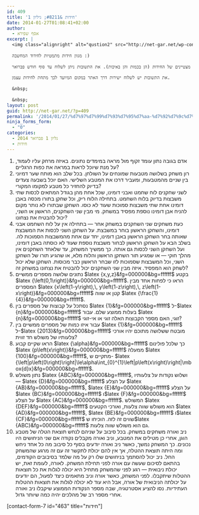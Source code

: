 ```yaml
---
id: 409
title: 'חידות &#8211; גיליון 1'
date: 2014-01-27T01:08:41+02:00
author:
  - אסף שפירא
excerpt: |
  <img class="alignright" alt="qustion2" src="http://net-gar.net/wp-content/uploads/2014/01/qustion2.png" width="100" height="90" />
  
  מגוון חידות מתמטיות לחידוד המחשבה :)
  
  שלושה פרסי ספרים ינתנו לשלושה פותרים מצטיינים של החידות (הן בכמות והן באיכות). את התשובות ניתן לשלוח עד סוף חודש פברואר.
  
  את התשובות יש לשלוח ישירות דרך האתר במקום המיועד לכך מתחת לחידות עצמן.
  
  &nbsp;
  
  &nbsp;
layout: post
guid: http://net-gar.net/?p=409
permalink: '/2014/01/27/%d7%97%d7%99%d7%93%d7%95%d7%aa-%d7%92%d7%9c%d7%99%d7%95%d7%9f-%d7%90/'
ninja_forms_form:
  - "0"
categories:
  - גליון 1 פברואר 2014
  - חידות
---
```

  1. אדם בגובה נתון עומד זקוף מול מראה במימדים נתונים. באיזה מרחק עליו לעמוד, על מנת שיוכל לראות במראה את כפות הרגליים?
  2. רון משחק בשלושה מטבעות שמונחים על השולחן. בכל שלב הוא מותח שער דמיוני בין שניים מהמטבעות, ומעביר דרכו את המטבע השלישי. האם יוכל בשבעה צעדים בדיוק להחזיר כל מטבע למקומו המקורי?
  3. לשני שחקנים לוח שחמט ואבני דומינו, שכל אחת מהן בגודל המתאים לכסות שתי משבצות בדיוק בלוח השחמט. בתחילה הלוח ריק, וכל שחקן בתורו מכסה באבן דומינו אחת שתי משבצות סמוכות שעוד לא כוסו. השחקן שבתורו לא נותר מקום להניח אבן דומינו נוספת מפסיד במשחק. מי מבין שני השחקנים, הראשון או השני, יכול להבטיח את נצחונו?
  4. כעת משחקים שני השחקנים במשחק אחר &#8212; בתחילה אין על לוח השחמט אבני דומינו, והשחקן הראשון בוחר במשבצת. על השחקן השני לכסות את המשבצת שאותה בחר השחקן הראשון באבן דומינו, יחד עם אחת מהמשבצות הסמוכות לה. בשלב הבא על השחקן הראשון לבחור משבצת נוספת שעוד לא כוסתה באבן דומינו, ועל השחקן השני לכסות גם אותה. כך ממשיך המשחק, עד שלאחד השחקנים אין מהלך חוקי &#8212; או שמגיע תור השחקן הראשון והלוח מלא, או שהגיע תורו של השחקן השני, וכל המשבצות שסמוכות לזו שבחר הראשון כבר מכוסות. השחקן שלא יכול לשחק הוא המפסיד. איזה מבין שני השחקנים יכול להבטיח את נצחונו במשחק זה?
  5. נתונים שלושה מספרים ממשיים $latex {x,y,z}&fg=000000&bg=ffffff$ בקטע $latex {\left(0,1\right)}&fg=000000&bg=ffffff$. הראו כי לפחות אחד מבין המספרים $latex {x\left(1-y\right),\, y\left(1-z\right),\, z\left(1-x\right)}&fg=000000&bg=ffffff$ קטן או שווה $latex {\frac{1}{4}}&fg=000000&bg=ffffff$.
  6. נסתכל על קבוצות של מספרים בין $latex {1}&fg=000000&bg=ffffff$ ל-$latex {n}&fg=000000&bg=ffffff$ בעלות ממוצע שלם. עבור $latex {n}&fg=000000&bg=ffffff$ זוגי, האם מספר הקבוצות האלה זוגי או אי-זוגי?
  7. עבור איזו כמות של מספרים ממשיים בין $latex {1}&fg=000000&bg=ffffff$ ל-$latex {2013}&fg=000000&bg=ffffff$ מובטח ששלושה מתוכם יהיו אורכי צלעותיו של משולש חד זווית?
  8. הראו שקיים קבוע $latex {\alpha}&fg=000000&bg=ffffff$ כך שלכל פולינום $latex {p\left(x\right)}&fg=000000&bg=ffffff$ ממעלה $latex {100}&fg=000000&bg=ffffff$, מתקיים ש- $latex {\left|p\left(0\right)\right|\le\alpha\int_{0}^{1}\left|p\left(x\right)\right|\mbox{d}x}&fg=000000&bg=ffffff$.
  9. נתון משולש $latex {ABC}&fg=000000&bg=ffffff$, ושלוש נקודות על צלעותיו &#8212; $latex {D}&fg=000000&bg=ffffff$ על הצלע $latex {AB}&fg=000000&bg=ffffff$, $latex {E}&fg=000000&bg=ffffff$ על הצלע $latex {BC}&fg=000000&bg=ffffff$ ו$latex {F}&fg=000000&bg=ffffff$ על הצלע $latex {AC}&fg=000000&bg=ffffff$. המשולש $latex {DEF}&fg=000000&bg=ffffff$ הוא משולש שווה צלעות, ואורכי הקטעים $latex {AD}&fg=000000&bg=ffffff$, $latex {BE}&fg=000000&bg=ffffff$ ו$latex {CF}&fg=000000&bg=ffffff$ שווים זה לזה. הוכיחו ש$latex {ABC}&fg=000000&bg=ffffff$ גם הוא משולש שווה צלעות.
 10. ניב ואורה משחקים במשחק. בכל סיבוב על שניהם לנחש תוצאת הטלה של מטבע הוגן, אחרי כן מטילים את המטבע, וניב ואורה מקבלים נקודה אם שני הניחושים היו נכונים. כך המשחק נמשך, כאשר ניב ואורה יודעים בסוף כל סיבוב מה כל אחד ניחש ומה היתה תוצאת ההטלה, אך אין להם יכולת לתקשר זה עם זה מרגע שהמשחק החל. ניב יכול להסתמך בניחושים שלו רק על מה שלמד בסיבובים הקודמים, בהתאם לסיכום שעשה עם אורה לפני תחילת המשחק. לאורה, לעומת זאת, יש יכולת ניבואית &#8212; רגע לפני שהמשחק מתחיל היא יכולה לגלות את כל תוצאות ההטלות שיתקבלו. לפני המשחק, כאשר אורה וניב מתאמים כיצד לפעול, הם יודעים על יכולתה הניבואית של אורה, אבל היא עוד לא יכולה לגלות את תוצאות ההטלות העתידיות. נסו להציע אסטרטגיה, שבה מספר הנקודות הממוצע שיקבלו ניב ואורה אחרי מספר רב של מהלכים יהיה כמה שיותר גדול.

[contact-form-7 id="463" title="חידות"]